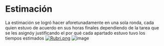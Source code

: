 # Estimación

La estimación se logró hacer aforetunadamente en una sola ronda, cada quien estuvo de acuerdo en sus horas finales dependiendo de la tarea que se les asignóy justificando el por qué cada apartado estuvo tuvo los tiempos estimados
[![Rubri.png](https://i.postimg.cc/3xKqzxTG/Rubri.png)](https://postimg.cc/RNDGH9qC)
![image](https://github.com/DanielBacelis/Proyecto_FDS/assets/142640263/c6320b3e-ea91-4735-9ef8-eed3ce4ad2a9)
